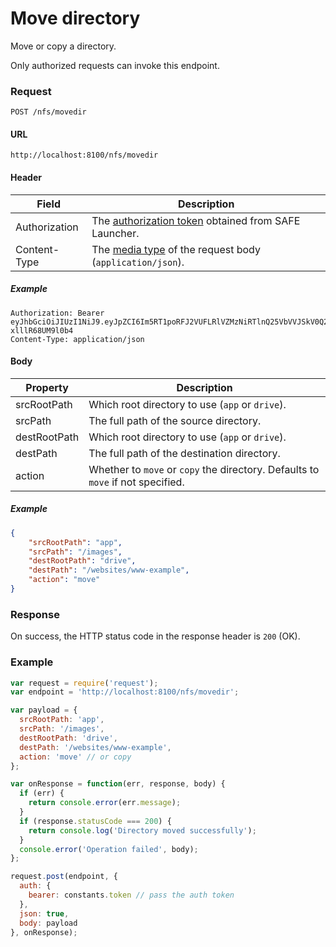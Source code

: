# Move directory

Move or copy a directory.

Only authorized requests can invoke this endpoint.

### Request

```
POST /nfs/movedir
```

#### URL

```
http://localhost:8100/nfs/movedir
```

#### Header

| Field | Description |
| --- | --- |
| Authorization | The [authorization token](/auth) obtained from SAFE Launcher. |
| Content-Type | The [media type](https://www.iana.org/assignments/media-types/media-types.xhtml) of the request body (`application/json`). |

##### Example

```
Authorization: Bearer eyJhbGciOiJIUzI1NiJ9.eyJpZCI6Im5RT1poRFJ2VUFLRlVZMzNiRTlnQ25VbVVJSkV0Q2lmYk4zYjE1dXZ2TlU9In0.OTKcHQ9VUKYzBXH_MqeWR4UcHFJV-xlllR68UM9l0b4
Content-Type: application/json
```

#### Body

| Property | Description |
| --- | --- |
| srcRootPath | Which root directory to use (`app` or `drive`). |
| srcPath | The full path of the source directory. |
| destRootPath | Which root directory to use (`app` or `drive`). |
| destPath | The full path of the destination directory. |
| action | Whether to `move` or `copy` the directory. Defaults to `move` if not specified. |

##### Example

```json
{
	"srcRootPath": "app",
	"srcPath": "/images",
	"destRootPath": "drive",
	"destPath": "/websites/www-example",
	"action": "move"
}
```

### Response

On success, the HTTP status code in the response header is `200` (OK).

### Example

```js
var request = require('request');
var endpoint = 'http://localhost:8100/nfs/movedir';

var payload = {
  srcRootPath: 'app',
  srcPath: '/images',
  destRootPath: 'drive',
  destPath: '/websites/www-example',
  action: 'move' // or copy
};

var onResponse = function(err, response, body) {
  if (err) {
    return console.error(err.message);
  }
  if (response.statusCode === 200) {
    return console.log('Directory moved successfully');
  }
  console.error('Operation failed', body);
};

request.post(endpoint, {
  auth: {
    bearer: constants.token // pass the auth token
  },
  json: true,
  body: payload
}, onResponse);
```
